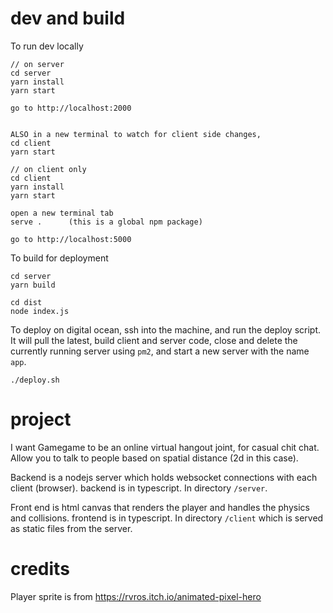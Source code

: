 # dev and build

To run dev locally

```
// on server
cd server
yarn install
yarn start

go to http://localhost:2000


ALSO in a new terminal to watch for client side changes,
cd client
yarn start
```

```
// on client only
cd client
yarn install
yarn start

open a new terminal tab
serve .      (this is a global npm package)

go to http://localhost:5000
```

To build for deployment

```
cd server
yarn build

cd dist
node index.js
```

To deploy on digital ocean, ssh into the machine, and run the deploy script.
It will pull the latest, build client and server code, close and delete the currently running server using `pm2`, and start a new server with the name `app`.

```
./deploy.sh
```

# project

I want Gamegame to be an online virtual hangout joint, for casual chit chat. Allow you to talk to people based on spatial distance (2d in this case).

Backend is a nodejs server which holds websocket connections with each client (browser). backend is in typescript.
In directory `/server`.

Front end is html canvas that renders the player and handles the physics and collisions. frontend is in typescript.
In directory `/client` which is served as static files from the server.

# credits

Player sprite is from https://rvros.itch.io/animated-pixel-hero
